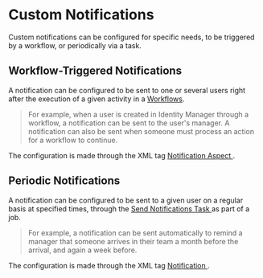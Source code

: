 # Custom Notifications

Custom notifications can be configured for specific needs, to be triggered by a workflow, or
periodically via a task.

## Workflow-Triggered Notifications

A notification can be configured to be sent to one or several users right after the execution of a
given activity in a [Workflows](/docs/identitymanager/6.2/identitymanager/integration-guide/workflows/index.md).

> For example, when a user is created in Identity Manager through a workflow, a notification can be
> sent to the user's manager. A notification can also be sent when someone must process an action
> for a workflow to continue.

The configuration is made through the XML tag
[ Notification Aspect ](/docs/identitymanager/6.2/identitymanager/integration-guide/toolkit/xml-configuration/workflows/aspects/notificationaspect/index.md).

## Periodic Notifications

A notification can be configured to be sent to a given user on a regular basis at specified times,
through the
[ Send Notifications Task ](/docs/identitymanager/6.2/identitymanager/integration-guide/toolkit/xml-configuration/jobs/tasks/server/sendnotificationstask/index.md)
as part of a job.

> For example, a notification can be sent automatically to remind a manager that someone arrives in
> their team a month before the arrival, and again a week before.

The configuration is made through the XML tag
[ Notification ](/docs/identitymanager/6.2/identitymanager/integration-guide/toolkit/xml-configuration/notifications/notification/index.md).
